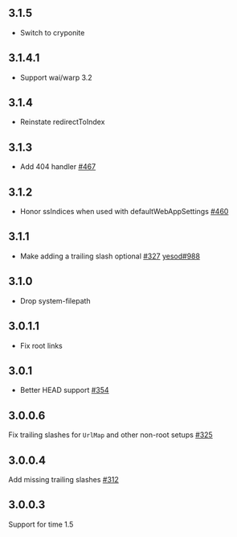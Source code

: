 ## 3.1.5

* Switch to cryponite

## 3.1.4.1

* Support wai/warp 3.2

## 3.1.4

* Reinstate redirectToIndex

## 3.1.3

* Add 404 handler [#467](https://github.com/yesodweb/wai/pull/467)

## 3.1.2

* Honor ssIndices when used with defaultWebAppSettings [#460](https://github.com/yesodweb/wai/pull/460)

## 3.1.1

* Make adding a trailing slash optional [#327](https://github.com/yesodweb/wai/issues/327) [yesod#988](https://github.com/yesodweb/yesod/issues/988)

## 3.1.0

* Drop system-filepath

## 3.0.1.1

* Fix root links

## 3.0.1

* Better HEAD support [#354](https://github.com/yesodweb/wai/issues/354)

## 3.0.0.6

Fix trailing slashes for `UrlMap` and other non-root setups [#325](https://github.com/yesodweb/wai/issues/325)

## 3.0.0.4

Add missing trailing slashes [#312](https://github.com/yesodweb/wai/issues/312)

## 3.0.0.3

Support for time 1.5

